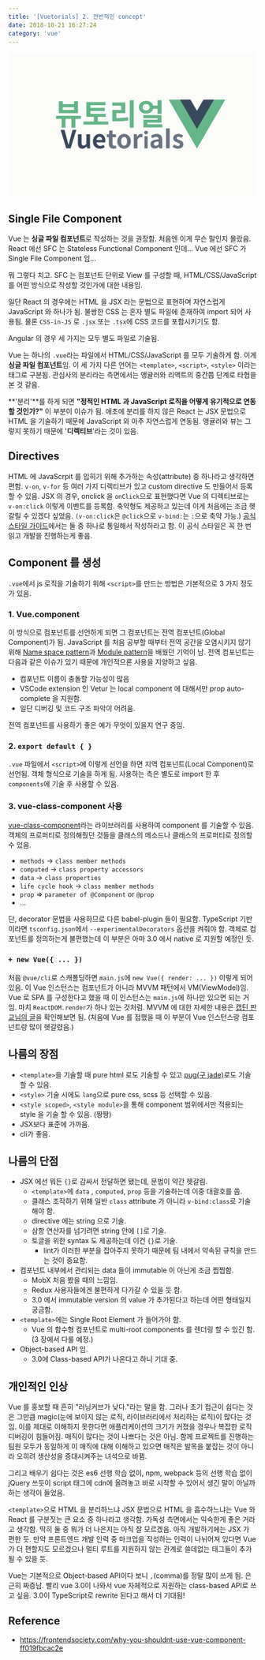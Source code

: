 ```yaml
---
title: '[Vuetorials] 2. 전반적인 concept'
date: 2018-10-21 16:27:24
category: 'vue'
---
```


![](./vuetorials.png)

## Single File Component

Vue 는 **싱글 파일 컴포넌트**로 작성하는 것을 권장함. 처음엔 이게 무슨 말인지 몰랐음. React 에선 SFC 는 Stateless Functional Component 인데… Vue 에선 SFC 가 Single File Component 임...

뭐 그렇다 치고. SFC 는 컴포넌트 단위로 View 를 구성할 때, HTML/CSS/JavaScript 를 어떤 방식으로 작성할 것인가에 대한 내용임.

일단 React 의 경우에는 HTML 을 JSX 라는 문법으로 표현하며 자연스럽게 JavaScript 와 하나가 됨. 불쌍한 CSS 는 혼자 별도 파일에 존재하여 import 되어 사용됨. 물론 `CSS-in-JS` 로 `.jsx` 또는 `.tsx`에 CSS 코드를 포함시키기도 함.

Angular 의 경우 세 가지는 모두 별도 파일로 기술됨.

Vue 는 하나의 `.vue`라는 파일에서 HTML/CSS/JavaScript 를 모두 기술하게 함. 이게 **싱글 파일 컴포넌트**임. 이 세 가지 다른 언어는 `<template>`, `<script>`, `<style>` 이라는 태그로 구분됨. 관심사의 분리라는 측면에서는 앵귤러와 리액트의 중간쯤 단계로 타협을 본 것 같음.

**'분리'**를 하게 되면 **"정적인 HTML 과 JavaScript 로직을 어떻게 유기적으로 연동할 것인가?"** 이 부분이 이슈가 됨. 애초에 분리를 하지 않은 React 는 JSX 문법으로 HTML 을 기술하기 때문에 JavaScript 와 아주 자연스럽게 연동됨. 앵귤러와 뷰는 그렇지 못하기 때문에 '**디렉티브**'라는 것이 있음.

## Directives

HTML 에 JavaScrpit 를 입히기 위해 추가하는 속성(attribute) 중 하나라고 생각하면 편함. `v-on`, `v-for` 등 여러 가지 디렉티브가 있고 custom directive 도 만들어서 등록할 수 있음. JSX 의 경우, onclick 을 `onClick`으로 표현했다면 Vue 의 디렉티브로는 `v-on:click` 이렇게 이벤트를 등록함. 축약형도 제공하고 있는데 이게 처음에는 조금 헷갈릴 수 있겠다 싶었음. `(v-on:click`은 `@click`으로 `v-bind:`는 `:`으로 축약 가능.) [공식 스타일 가이드](https://vuejs.org/v2/style-guide/#Directive-shorthands-strongly-recommended)에서는 둘 중 하나로 통일해서 작성하라고 함. 이 공식 스타일은 꼭 한 번 읽고 개발을 진행하는게 좋음.

## Component 를 생성

`.vue`에서 js 로직을 기술하기 위해 `<script>`를 만드는 방법은 기본적으로 3 가지 정도가 있음.

### 1. Vue.component

이 방식으로 컴포넌트를 선언하게 되면 그 컴포넌트는 전역 컴포넌트(Global Component)가 됨. JavaScript 를 처음 공부할 때부터 전역 공간을 오염시키지 않기 위해 [Name space pattern](http://asfirstalways.tistory.com/233)과 [Module pattern](http://asfirstalways.tistory.com/234)을 배웠던 기억이 남. 전역 컴포넌트는 다음과 같은 이슈가 있기 때문에 개인적으론 사용을 지양하고 싶음.

- 컴포넌트 이름이 충돌할 가능성이 많음
- VSCode extension 인 Vetur 는 local component 에 대해서만 prop auto-complete 을 지원함.
- 일단 디버깅 및 코드 구조 파악이 어려움.

전역 컴포넌트를 사용하기 좋은 예가 무엇이 있을지 연구 중임.

### 2. `export default { }`

`.vue` 파일에서 `<script>`에 이렇게 선언을 하면 지역 컴포넌트(Local Component)로 선언됨. 객체 형식으로 기술을 하게 됨. 사용하는 측은 별도로 import 한 후 `components`에 기술 후 사용할 수 있음.

### 3. vue-class-component 사용

[vue-class-component](https://github.com/vuejs/vue-class-component)라는 라이브러리를 사용하여 component 를 기술할 수 있음. 객체의 프로퍼티로 정의해줬던 것들을 클래스의 메소드나 클래스의 프로퍼티로 정의할 수 있음.

- `methods` -> `class member methods`
- `computed` -> `class property accessors`
- `data` -> `class properties`
- `life cycle hook` -> `class member methods`
- `prop` => `parameter of @Component` or `@prop`
- …

단, decorator 문법을 사용하므로 다른 babel-plugin 들이 필요함. TypeScript 기반이라면 `tsconfig.json`에서 `--experimentalDecorators` 옵션을 켜줘야 함. 객체로 컴포넌트를 정의하는게 불편했는데 이 부분은 아마 3.0 에서 native 로 지원할 예정인 듯.

### `+ new Vue({ ... })`

처음 `@vue/cli`로 스캐폴딩하면 `main.js`에 `new Vue({ render: ... })` 이렇게 되어있음. 이 Vue 인스턴스는 컴포넌트가 아니라 MVVM 패턴에서 VM(ViewModel)임. Vue 로 SPA 를 구성한다고 했을 때 이 인스턴스는 `main.js`에 하나만 있으면 되는 거임. 마치 `ReactDOM.render`가 하나 있는 것처럼. MVVM 에 대한 자세한 내용은 [캡틴 판교님의 글](https://joshua1988.github.io/web-development/vuejs/vuejs-tutorial-for-beginner/)을 확인해보면 됨. (처음에 Vue 를 접했을 때 이 부분이 Vue 인스턴스랑 컴포넌트랑 많이 헷갈렸음.)

## 나름의 장점

- `<template>`을 기술할 때 pure html 로도 기술할 수 있고 [pug(구 jade)](https://github.com/pugjs/pug)로도 기술할 수 있음.
- `<style>` 기술 시에도 `lang`으로 pure css, scss 등 선택할 수 있음.
- `<style scoped>`, `<style module>`을 통해 component 범위에서만 적용되는 style 을 기술 할 수 있음. (짱짱)
- JSX보다 표준에 가까움.
- cli가 좋음.

## 나름의 단점

- JSX 에선 뭐든 `{}`로 감싸서 전달하면 됐는데, 문법이 약간 헷갈림.
  - `<template>`에 `data` , `computed`, `prop` 등을 기술하는데 이중 대괄호를 씀.
  - 클래스 조작하기 위해 일반 `class` attribute 가 아니라 `v-bind:class`로 기술해야 함.
  - directive 에는 string 으로 기술.
  - 삼항 연산자를 넘기려면 string 안에 `[]`로 기술.
  - 토글을 위한 syntax 도 제공하는데 이건 `{}`로 기술.
    - lint가 이러한 부분을 잡아주지 못하기 때문에 팀 내에서 약속된 규칙을 만드는 것이 중요함.
- 컴포넌트 내부에서 관리되는 data 들이 immutable 이 아닌게 조금 찝찝함.
  - MobX 처음 봤을 때의 느낌임.
  - Redux 사용자들에겐 불편하게 다가갈 수 있을 듯 함.
  - 3.0 에서 immutable version 의 value 가 추가된다고 하는데 어떤 형태일지 궁금함.
- `<template>`에는 Single Root Element 가 들어가야 함.
  - Vue 의 함수형 컴포넌트로 multi-root components 를 렌더링 할 수 있긴 함. (3 장에서 다룰 예정.)
- Object-based API 임.
  - 3.0에 Class-based API가 나온다고 하니 기대 중.

## 개인적인 인상

Vue 를 홍보할 때 흔히 "러닝커브가 낮다."라는 말을 함. 그러나 초기 접근이 쉽다는 것은 그만큼 magic(눈에 보이지 않는 로직, 라이브러리에서 처리하는 로직)이 많다는 것임. 이를 제대로 이해하지 못한다면 애플리케이션의 크기가 커졌을 경우나 복잡한 로직 디버깅이 힘들어짐. 매직이 많다는 것이 나쁘다는 것은 아님. 함께 프로젝트를 진행하는 팀원 모두가 동일하게 이 매직에 대해 이해하고 있으면 매직은 발목을 붙잡는 것이 아니라 오히려 생산성을 증대시켜주는 녀석으로 바뀜.

그리고 배우기 쉽다는 것은 es6 선행 학습 없이, npm, webpack 등의 선행 학습 없이 jQuery 쓰듯이 script 태그에 cdn에 올려놓고 바로 시작할 수 있어서 생긴 말이 아닐까 하는 생각이 들었음.

`<template>`으로 HTML 을 분리하느냐 JSX 문법으로 HTML 을 흡수하느냐는 Vue 와 React 를 구분짓는 큰 요소 중 하나라고 생각함. 가독성 측면에서는 익숙한게 좋은 거라고 생각함. 딱히 둘 중 뭐가 더 나은지는 아직 잘 모르겠음. 아직 개발하기에는 JSX 가 편한 듯. 만약 프론트엔드 개발 인력 중 마크업을 작성하는 인력이 나뉘어져 있다면 Vue 가 더 편할지도 모르겠으나 멀티 루트를 지원하지 않는 관계로 쓸데없는 태그들이 추가될 수 있을 듯.

Vue는 기본적으로 Object-based API이다 보니 `,`(comma)를 정말 많이 쓰게 됨. 은근히 짜증남. 빨리 vue 3.0이 나와서 vue 자체적으로 지원하는 class-based API로 쓰고 싶음. 3.0이 TypeScript로 rewrite 된다고 해서 더 기대됨!

## Reference

- https://frontendsociety.com/why-you-shouldnt-use-vue-component-ff019fbcac2e
